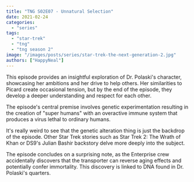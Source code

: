 ```yaml
---
title: "TNG S02E07 - Unnatural Selection"
date: 2021-02-24
categories:
  - "series"
tags:
  - "star-trek"
  - "tng"
  - "tng season 2"
image: "/images/posts/series/star-trek-the-next-generation-2.jpg"
authors: ["HappyNeal"]
---
```


This episode provides an insightful exploration of Dr. Polaski's character, showcasing her ambitions and her drive to help others. Her similarities to Picard create occasional tension, but by the end of the episode, they develop a deeper understanding and respect for each other.

The episode's central premise involves genetic experimentation resulting in the creation of "super humans" with an overactive immune system that produces a virus lethal to ordinary humans.

It's really weird to see that the genetic alteration thing is just the backdrop of the episode. Other Star Trek stories such as Star Trek 2: The Wrath of Khan or DS9's Julian Bashir backstory delve more deeply into the subject.

The episode concludes on a surprising note, as the Enterprise crew accidentally discovers that the transporter can reverse aging effects and potentially confer immortality. This discovery is linked to DNA found in Dr. Polaski's quarters.
